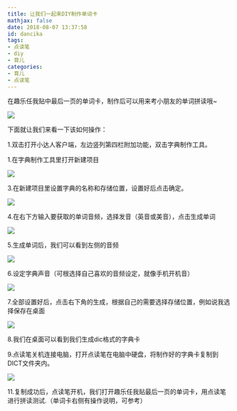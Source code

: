```yaml
---
title: 让我们一起来DIY制作单词卡
mathjax: false
date: 2018-08-07 13:37:58
id: dancika
tags:
- 点读笔
- diy
- 育儿
categories:
- 育儿
- 点读笔
---
```


在趣乐任我贴中最后一页的单词卡，制作后可以用来考小朋友的单词拼读哦\~

<!---more--->

![](https://zymin-1255632454.cos.ap-shanghai.myqcloud.com/baby/c3113eca703583f201ae536470f07f51.jpg)

下面就让我们来看一下该如何操作：

1.双击打开小达人客户端，左边竖列第四栏附加功能，双击字典制作工具。

1.在字典制作工具里打开新建项目

![](https://zymin-1255632454.cos.ap-shanghai.myqcloud.com/baby/c15a3e4ab424a1b74ae7aec34e3b2b5d.jpg)

3.在新建项目里设置字典的名称和存储位置，设置好后点击确定。

![](https://zymin-1255632454.cos.ap-shanghai.myqcloud.com/baby/29778f63d5f7c8f2f25d1b1298a51c29.jpg)

4.在右下方输入要获取的单词音频，选择发音（英音或美音），点击生成单词

![](https://zymin-1255632454.cos.ap-shanghai.myqcloud.com/baby/42f6b7c6ce01cf8fecb8dad4a2f1ae06.jpg)

5.生成单词后，我们可以看到左侧的音频

![](https://zymin-1255632454.cos.ap-shanghai.myqcloud.com/baby/68669b5e375d9e61cdebefda08ee4bb5.jpg)

6.设定字典声音（可根选择自己喜欢的音频设定，就像手机开机音）

![](https://zymin-1255632454.cos.ap-shanghai.myqcloud.com/baby/91dd39e532000a4bf0a2b40dfe946846.jpg)

7.全部设置好后，点击右下角的生成，根据自己的需要选择存储位置，例如说我选择保存在桌面

![](https://zymin-1255632454.cos.ap-shanghai.myqcloud.com/baby/527887fc75ed0f550e695d25206924cc.jpg)

8.我们在桌面可以看到我们生成dic格式的字典卡

9.点读笔关机连接电脑，打开点读笔在电脑中硬盘，将制作好的字典卡复制到DICT文件夹内。

![](https://zymin-1255632454.cos.ap-shanghai.myqcloud.com/baby/892f1baf035f0e2b8e9bca4a083a251e.jpg)

11.复制成功后，点读笔开机，我们打开趣乐任我贴最后一页的单词卡，用点读笔进行拼读测试.（单词卡右侧有操作说明，可参考）